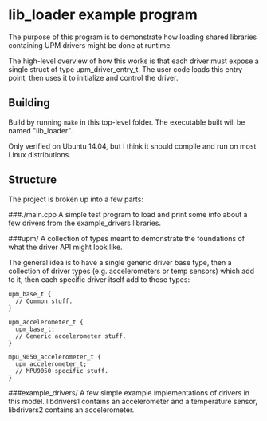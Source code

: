 lib_loader example program
==========================

The purpose of this program is to demonstrate how loading shared libraries
containing UPM drivers might be done at runtime.

The high-level overview of how this works is that each driver must expose
a single struct of type upm_driver_entry_t. The user code loads this entry
point, then uses it to initialize and control the driver.

Building
--------
Build by running `make` in this top-level folder. The executable built will
be named "lib_loader".

Only verified on Ubuntu 14.04, but I think it should compile and run on most
Linux distributions.

Structure
---------
The project is broken up into a few parts:

###./main.cpp
  A simple test program to load and print some info about a few drivers from
  the example_drivers libraries.

###upm/
  A collection of types meant to demonstrate the foundations of what the driver
  API might look like.

  The general idea is to have a single generic driver base type, then a
  collection of driver types (e.g. accelerometers or temp sensors) which add
  to it, then each specific driver itself add to those types:

    upm_base_t {
      // Common stuff.
    }

    upm_accelerometer_t {
      upm_base_t;
      // Generic accelerometer stuff.
    }

    mpu_9050_accelerometer_t {
      upm_accelerometer_t;
      // MPU9050-specific stuff.
    }

###example_drivers/
  A few simple example implementations of drivers in this model. libdrivers1
  contains an accelerometer and a temperature sensor, libdrivers2 contains
  an accelerometer.
